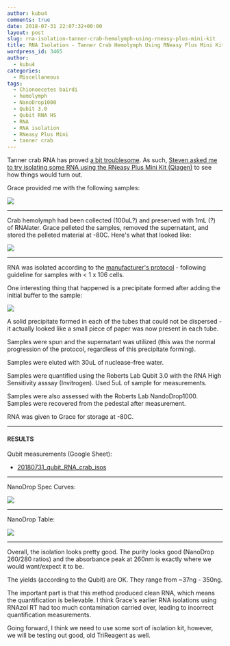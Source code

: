 ```yaml
---
author: kubu4
comments: true
date: 2018-07-31 22:07:32+00:00
layout: post
slug: rna-isolation-tanner-crab-hemolymph-using-rneasy-plus-mini-kit
title: RNA Isolation - Tanner Crab Hemolymph Using RNeasy Plus Mini Kit
wordpress_id: 3465
author:
  - kubu4
categories:
  - Miscellaneous
tags:
  - Chionoecetes bairdi
  - hemolymph
  - NanoDrop1000
  - Qubit 3.0
  - Qubit RNA HS
  - RNA
  - RNA isolation
  - RNeasy Plus Mini
  - tanner crab
---
```


Tanner crab RNA has proved [a bit troublesome](2018/07/19/rna-cleanup-tanner-crab-rna-pools.html). As such, [Steven asked me to try isolating some RNA using the RNeasy Plus Mini Kit (Qiagen)](httpss://github.com/RobertsLab/resources/issues/327) to see how things would turn out.

Grace provided me with the following samples:

![](https://owl.fish.washington.edu/Athaliana/20180731_crab_RNA_iso_03.jpg)



* * *



Crab hemolymph had been collected (100uL?) and preserved with 1mL (?) of RNAlater. Grace pelleted the samples, removed the supernatant, and stored the pelleted material at -80C. Here's what that looked like:

![](https://owl.fish.washington.edu/Athaliana/20180731_crab_RNA_iso_01.jpg)



* * *



RNA was isolated according to the [manufacturer's protocol](httpss://github.com/RobertsLab/resources/blob/master/protocols/Commercial_Protocols/Qiagen_RNeasy-Plus-Mini-Handbook.pdf) - following guideline for samples with < 1 x 106 cells.

One interesting thing that happened is a precipitate formed after adding the initial buffer to the sample:

![](https://owl.fish.washington.edu/Athaliana/20180731_crab_RNA_iso_02.jpg)

A solid precipitate formed in each of the tubes that could not be dispersed - it actually looked like a small piece of paper was now present in each tube.

Samples were spun and the supernatant was utilized (this was the normal progression of the protocol, regardless of this precipitate forming).

Samples were eluted with 30uL of nuclease-free water.

Samples were quantified using the Roberts Lab Qubit 3.0 with the RNA High Sensitivity asssay (Invitrogen). Used 5uL of sample for measurements.

Samples were also assessed with the Roberts Lab NandoDrop1000. Samples were recovered from the pedestal after measurement.

RNA was given to Grace for storage at -80C.



* * *





#### RESULTS



Qubit measurements (Google Sheet): 
- [20180731_qubit_RNA_crab_isos](httpss://docs.google.com/spreadsheets/d/1z6Krmc75DmzoNSd43r7Z3EbqKj5QoWe0O8tVLUQmJ1Y/edit?usp=sharing)



* * *



NanoDrop Spec Curves:

![](https://owl.fish.washington.edu/Athaliana/20180731_RNA_nanodrop_plots_crab_RNeasy_iso.png)



* * *



NanoDrop Table:

![](https://owl.fish.washington.edu/Athaliana/20180731_RNA_nanodrop_table_crab_RNeasy_iso.png)



* * *



Overall, the isolation looks pretty good. The purity looks good (NanoDrop 260/280 ratios) and the absorbance peak at 260nm is exactly where we would want/expect it to be.

The yields (according to the Qubit) are OK. They range from ~37ng - 350ng.

The important part is that this method produced clean RNA, which means the quantification is believable. I think Grace's earlier RNA isolations using RNAzol RT had too much contamination carried over, leading to incorrect quantification measurements.

Going forward, I think we need to use some sort of isolation kit, however, we will be testing out good, old TriReagent as well.
